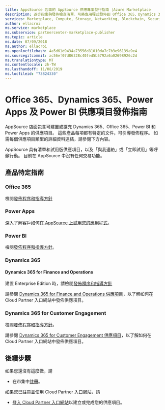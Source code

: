 ```yaml
---
title: AppsSource 店面的 AppSource 供應專案發行指南 |Azure Marketplace
description: 逐步指南與發佈檢查清單，可將應用程式發佈到 Office 365、Dynamics 365、Power BI 和 Power Apps 的 AppSource 店面
services: Marketplace, Compute, Storage, Networking, Blockchain, Security, SaaS
author: ellacroi
ms.service: marketplace
ms.subservice: partnercenter-marketplace-publisher
ms.topic: article
ms.date: 07/09/2018
ms.author: ellacroi
ms.openlocfilehash: 4a5d61d9434a73556d81010da7c7b3e96139a9e4
ms.sourcegitcommit: ac56ef07d86328c40fed5b5792a6a02698926c2d
ms.translationtype: MT
ms.contentlocale: zh-TW
ms.lasthandoff: 11/08/2019
ms.locfileid: "73824330"
---
```

# <a name="office-365-dynamics-365-power-apps-and-power-bi-offer-publishing-guide"></a>Office 365、Dynamics 365、Power Apps 及 Power BI 供應項目發佈指南

AppSource 店面包含可建置或擴充 Dynamics 365、Office 365、Power BI 和 Power Apps 的供應項目。 這些產品每項都有特定的文件，可引導發佈程序。 如需每個供應項目類型的詳細資料連結，請參閱下方內容。 

AppSource 具有清單和試用版供應項目，以及「與我連絡」或「立即試用」等呼籲行動。 目前在 AppSource 中沒有任何交易功能。

## <a name="product-specific-guides"></a>產品特定指南

### <a name="office-365"></a>Office 365

檢閱[發佈程序和指導方針](https://docs.microsoft.com/office/dev/store/submit-to-the-office-store)

### <a name="power-apps"></a>Power Apps

深入了解客戶如何[在 AppSource 上試用您的應用程式](https://powerapps.microsoft.com/blog/appsource-test-drive/)。

### <a name="power-bi"></a>Power BI

檢閱[發佈程序和指導方針](https://docs.microsoft.com/power-bi/developer/office-store)。

### <a name="dynamics-365"></a>Dynamics 365

#### <a name="dynamics-365-for-finance-and-operations"></a>Dynamics 365 for Finance and Operations
建置 Enterprise Edition 時，請檢閱[發佈程序和指導方針](https://docs.microsoft.com/dynamics365/unified-operations/dev-itpro/lcs-solutions/lcs-solutions-app-source)

請參閱 [Dynamics 365 for Finance and Operations 供應項目](https://docs.microsoft.com/azure/marketplace/cloud-partner-portal-orig/cpp-dynamics-365-operations-offer)，以了解如何在 Cloud Partner 入口網站中發佈供應項目。

### <a name="dynamics-365-for-customer-engagement"></a>Dynamics 365 for Customer Engagement
檢閱[發佈程序和指導方針](https://docs.microsoft.com/dynamics365/customer-engagement/developer/publish-app-appsource)。

請參閱 [Dynamics 365 for Customer Engagement 供應項目](https://docs.microsoft.com/azure/marketplace/cloud-partner-portal-orig/cpp-customer-engagement-offer)，以了解如何在 Cloud Partner 入口網站中發佈供應項目。

## <a name="next-steps"></a>後續步驟

如果您還沒有這麼做，請 

- 在市集中[註冊](https://azuremarketplace.microsoft.com/sell)。

如果您已註冊並使用 Cloud Partner 入口網站，請 

- [登入 Cloud Partner 入口網站](https://cloudpartner.azure.com)以建立或完成您的供應項目。

